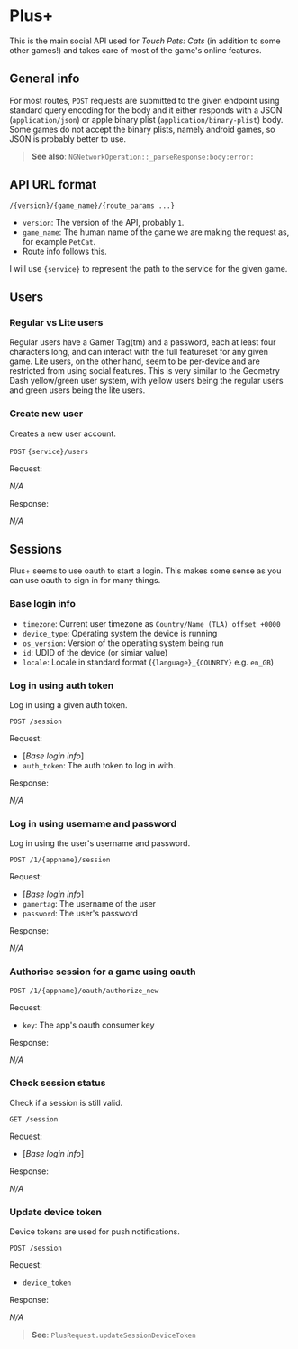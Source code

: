 # Plus+

This is the main social API used for *Touch Pets: Cats* (in addition to some other games!) and takes care of most of the game's online features.

## General info

For most routes, `POST` requests are submitted to the given endpoint using standard query encoding for the body and it either responds with a JSON (`application/json`) or apple binary plist (`application/binary-plist`) body. Some games do not accept the binary plists, namely android games, so JSON is probably better to use.

> **See also**: `NGNetworkOperation::_parseResponse:body:error:`

## API URL format

```
/{version}/{game_name}/{route_params ...}
```

* `version`: The version of the API, probably `1`.
* `game_name`: The human name of the game we are making the request as, for example `PetCat`.
* Route info follows this.

I will use `{service}` to represent the path to the service for the given game.

## Users

### Regular vs Lite users

Regular users have a Gamer Tag(tm) and a password, each at least four characters long, and can interact with the full featureset for any given game. Lite users, on the other hand, seem to be per-device and are restricted from using social features. This is very similar to the Geometry Dash yellow/green user system, with yellow users being the regular users and green users being the lite users.

### Create new user

Creates a new user account.

`POST` `{service}/users`

Request:

*N/A*

Response:

*N/A*

## Sessions

Plus+ seems to use oauth to start a login. This makes some sense as you can use oauth to sign in for many things.

### Base login info

* `timezone`: Current user timezone as `Country/Name (TLA) offset +0000`
* `device_type`: Operating system the device is running
* `os_version`: Version of the operating system being run
* `id`: UDID of the device (or simiar value)
* `locale`: Locale in standard format (`{language}_{COUNRTY}` e.g. `en_GB`)

### Log in using auth token

Log in using a given auth token.

```
POST /session
```

Request:

* \[*Base login info*\]
* `auth_token`: The auth token to log in with.

Response:

*N/A*

### Log in using username and password

Log in using the user's username and password.

```
POST /1/{appname}/session
```

Request:

* \[*Base login info*\]
* `gamertag`: The username of the user
* `password`: The user's password

Response:

*N/A*

### Authorise session for a game using oauth

```
POST /1/{appname}/oauth/authorize_new
```

Request:

* `key`: The app's oauth consumer key

Response:

*N/A*

### Check session status

Check if a session is still valid.

```
GET /session
```

Request:

* \[*Base login info*\]

Response:

*N/A*

### Update device token

Device tokens are used for push notifications.

```
POST /session
```

Request:

* `device_token`

Response:

*N/A*

> **See**: `PlusRequest.updateSessionDeviceToken`
